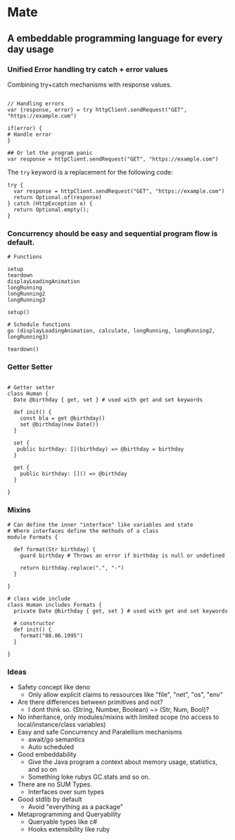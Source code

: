 # Mate

## A embeddable programming language for every day usage

### Unified Error handling try catch + error values

Combining try+catch mechanisms with response values. 

```

// Handling errors
var {response, error} = try httpClient.sendRequest("GET", "https://example.com")

if(error) {
# Handle error
}

## Or let the program panic
var response = httpClient.sendRequest("GET", "https://example.com")
```

The `try` keyword is a replacement for the following code:

```
try {
  var response = httpClient.sendRequest("GET", "https://example.com")
  return Optional.of(response)
} catch (HttpException e) {
  return Optional.empty();
}
```

### Concurrency should be easy and sequential program flow is default.

```
# Functions

setup
teardown
displayLoadingAnimation
longRunning
longRunning2
longRunning3

setup()

# Schedule functions
go (displayLoadingAnimation, calculate, longRunning, longRunning2, longRunning3)

teardown()
```

### Getter Setter

```

# Getter setter
class Human {
  Date @birthday { get, set } # used with get and set keywords

  def init() {
    const bla = get @birthday()
    set @birthday(new Date())
  }

  set {
   public birthday: [](birthday) => @birthday = birthday
  }

  get {
    public birthday: []() => @birthday
  }

}

```

### Mixins

```
# Can define the inner "interface" like variables and state
# Where interfaces define the methods of a class
module Formats {

  def format(Str birthday) {
    guard birthday # Throws an error if birthday is null or undefined

    return birthday.replace(".", "-")
  }

}

# class wide include
class Human includes Formats {
  private Date @birthday { get, set } # used with get and set keywords

  # constructor
  def init() {
    format("08.06.1995")
  }
  
}

```

### Ideas

- Safety concept like deno
  - Only allow explicit claims to ressources like "file", "net", "os", "env"
- Are there differences between primitives and not?
  - I dont think so. (String, Number, Boolean) ~> (Str, Num, Bool)?
- No inheritance, only modules/mixins with limited scope (no access to local/instance/class variables)
- Easy and safe Concurrency and Paralellism mechanisms
    - await/go semantics
    - Auto scheduled
- Good embeddability
  - Give the Java program a context about memory usage, statistics, and so on
  - Something loke rubys GC.stats and so on.
- There are no SUM Types.
  - Interfaces over sum types
- Good stdlib by default
  - Avoid "everything as a package"
- Metaprogramming and Queryability
  - Queryable types like c#
  - Hooks extensibility like ruby
